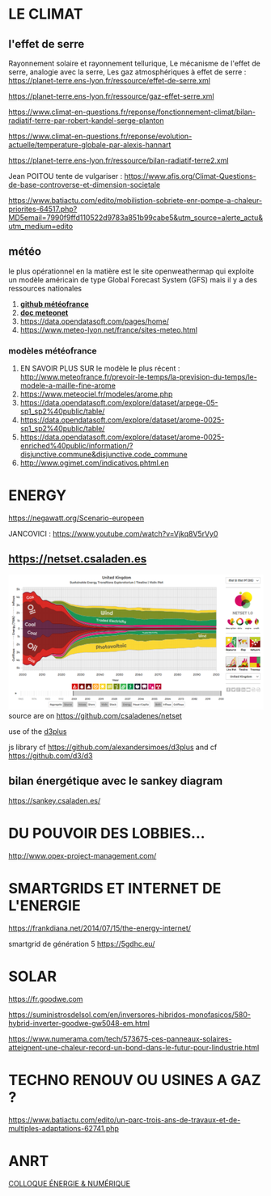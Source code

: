 
# LE CLIMAT

## l'effet de serre 

Rayonnement solaire et rayonnement tellurique, Le mécanisme de l'effet de serre, analogie avec la serre, Les gaz atmosphériques à effet de serre : https://planet-terre.ens-lyon.fr/ressource/effet-de-serre.xml

https://planet-terre.ens-lyon.fr/ressource/gaz-effet-serre.xml



https://www.climat-en-questions.fr/reponse/fonctionnement-climat/bilan-radiatif-terre-par-robert-kandel-serge-planton

https://www.climat-en-questions.fr/reponse/evolution-actuelle/temperature-globale-par-alexis-hannart

https://planet-terre.ens-lyon.fr/ressource/bilan-radiatif-terre2.xml

Jean POITOU tente de vulgariser : https://www.afis.org/Climat-Questions-de-base-controverse-et-dimension-societale

https://www.batiactu.com/edito/mobilistion-sobriete-enr-pompe-a-chaleur-priorites-64517.php?MD5email=7990f9ffd110522d9783a851b99cabe5&utm_source=alerte_actu&utm_medium=edito

## météo

le plus opérationnel en la matière est le site openweathermap qui exploite un modèle américain de type Global Forecast System (GFS) mais il y a des ressources nationales

1) [**github météofrance**](https://github.com/meteofrance) 
2) [**doc meteonet**](https://meteofrance.github.io/meteonet/)
3) https://data.opendatasoft.com/pages/home/
4) https://www.meteo-lyon.net/france/sites-meteo.html

### modèles météofrance

1) EN SAVOIR PLUS SUR le modèle le plus récent : http://www.meteofrance.fr/prevoir-le-temps/la-prevision-du-temps/le-modele-a-maille-fine-arome
2) https://www.meteociel.fr/modeles/arome.php
3) https://data.opendatasoft.com/explore/dataset/arpege-05-sp1_sp2%40public/table/
4) https://data.opendatasoft.com/explore/dataset/arome-0025-sp1_sp2%40public/table/
5) https://data.opendatasoft.com/explore/dataset/arome-0025-enriched%40public/information/?disjunctive.commune&disjunctive.code_commune
6) http://www.ogimet.com/indicativos.phtml.en


# ENERGY

https://negawatt.org/Scenario-europeen

JANCOVICI : https://www.youtube.com/watch?v=Vjkq8V5rVy0

## https://netset.csaladen.es

![](../images/energy.png)
source are on https://github.com/csaladenes/netset

use of the [d3plus](https://d3plus.org/) 

js library cf https://github.com/alexandersimoes/d3plus and cf https://github.com/d3/d3

## bilan énergétique avec le sankey diagram

https://sankey.csaladen.es/

# DU POUVOIR DES LOBBIES...

http://www.opex-project-management.com/

# SMARTGRIDS ET INTERNET DE L'ENERGIE

https://frankdiana.net/2014/07/15/the-energy-internet/

smartgrid de génération 5
https://5gdhc.eu/

# SOLAR

https://fr.goodwe.com

https://suministrosdelsol.com/en/inversores-hibridos-monofasicos/580-hybrid-inverter-goodwe-gw5048-em.html

https://www.numerama.com/tech/573675-ces-panneaux-solaires-atteignent-une-chaleur-record-un-bond-dans-le-futur-pour-lindustrie.html

# TECHNO RENOUV OU USINES A GAZ ?

https://www.batiactu.com/edito/un-parc-trois-ans-de-travaux-et-de-multiples-adaptations-62741.php

# ANRT

[COLLOQUE ÉNERGIE & NUMÉRIQUE](https://www.anrt.asso.fr/fr/colloque-revue-annuelle-des-nouveaux-usages-energie-numerique-36639?utm_medium=email&utm_campaign=ANRT%20%20Revue%20annuelle%202022%20Energie%20%20numrique%20%20Compte-rendu%20et%20accs%20aux%20interventions&utm_content=ANRT%20%20Revue%20annuelle%202022%20Energie%20%20numrique%20%20Compte-rendu%20et%20accs%20aux%20interventions+CID_7bb0a2b35f48e1a5a9196c0647e5323e&utm_source=EmailingsNewsletters&utm_term=Retrouver%20ici%20les%20vidos%20et%20les%20supports%20des%20interventions)
